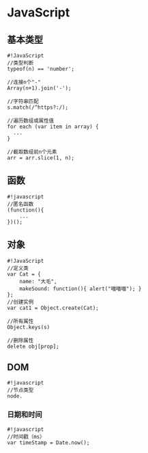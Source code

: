 # JavaScript

## 基本类型
```
#!JavaScript
//类型判断
typeof(n) == 'number';

//连接n个"-"
Array(n+1).join('-');

//字符串匹配
s.match(/^https?:/);

//遍历数组或属性值
for each (var item in array) {
  ...
}

//截取数组前n个元素
arr = arr.slice(1, n);
```

## 函数

```
#!javascript
//匿名函数
(function(){
    ...
})();

```

## 对象
```
#!JavaScript
//定义类
var Cat = {
    name: "大毛",
    makeSound: function(){ alert("喵喵喵"); }
};
//创建实例
var cat1 = Object.create(Cat);

//所有属性
Object.keys(s)

//删除属性
delete obj[prop];
```

## DOM
```
#!javascript
//节点类型
node.
```

### 日期和时间
```
#!javascript
//时间戳（ms）
var timeStamp = Date.now();
```